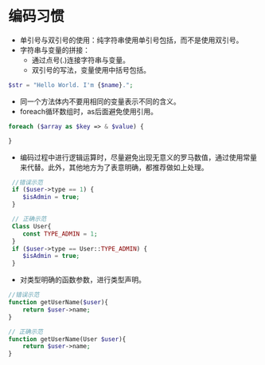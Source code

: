 # 编码习惯

 - 单引号与双引号的使用：纯字符串使用单引号包括，而不是使用双引号。
 - 字符串与变量的拼接：
    - 通过点号(.)连接字符串与变量。
    - 双引号的写法，变量使用中括号包括。
``` php
$str = "Hello World. I'm {$name}.";
```
 - 同一个方法体内不要用相同的变量表示不同的含义。
 - foreach循环数组时，as后面避免使用引用。
```php
foreach ($array as $key => & $value) {

}
```
 - 编码过程中进行逻辑运算时，尽量避免出现无意义的罗马数值，通过使用常量来代替。此外，其他地方为了表意明确，都推荐做如上处理。
```php
 //错误示范
 if ($user->type == 1) {
    $isAdmin = true;
 }

 // 正确示范
 Class User{
    const TYPE_ADMIN = 1;
 }
 if ($user->type == User::TYPE_ADMIN) {
    $isAdmin = true;
 }
```
 - 对类型明确的函数参数，进行类型声明。
```php
//错误示范
function getUserName($user){
    return $user->name;
}

// 正确示范
function getUserName(User $user){
    return $user->name;
}

 ```